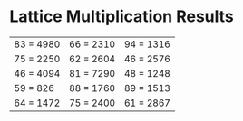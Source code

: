 # Lattice Multiplication Results

|   |   |   |
|---|---|---|
| 83 = 4980 | 66 = 2310 | 94 = 1316 |
| 75 = 2250 | 62 = 2604 | 46 = 2576 |
| 46 = 4094 | 81 = 7290 | 48 = 1248 |
| 59 = 826 | 88 = 1760 | 89 = 1513 |
| 64 = 1472 | 75 = 2400 | 61 = 2867 |
